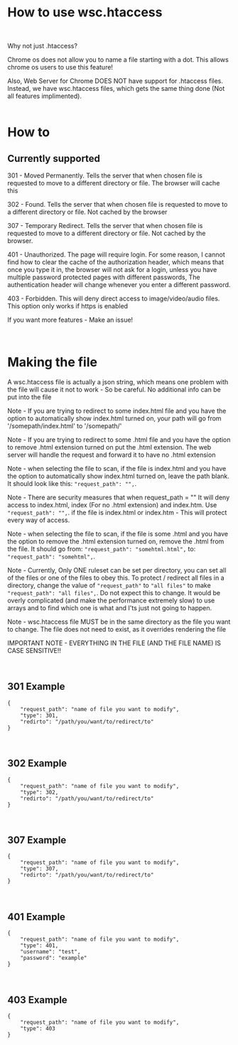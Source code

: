 
<h1>How to use wsc.htaccess</h1>
<br>
<p>Why not just .htaccess?</p>
<p>Chrome os does not allow you to name a file starting with a dot. This allows chrome os users to use this feature!</p>
<p>Also, Web Server for Chrome DOES NOT have support for .htaccess files. Instead, we have wsc.htaccess files, which gets the same thing done (Not all features implimented).
<br><br>
<h1>How to</h1>
<h2>Currently supported</h2>
<p>301 - Moved Permanently. Tells the server that when chosen file is requested to move to a different directory or file. The browser will cache this</p>
<p>302 - Found. Tells the server that when chosen file is requested to move to a different directory or file. Not cached by the browser</p>
<p>307 - Temporary Redirect. Tells the server that when chosen file is requested to move to a different directory or file. Not cached by the browser.</p>
<p>401 - Unauthorized. The page will require login. For some reason, I cannot find how to clear the cache of the authorization header, which means that once you type it in, the browser will not ask for a login, unless you have multiple password protected pages with different passwords, The authentication header will change whenever you enter a different password.</p>
<p>403 - Forbidden. This will deny direct access to image/video/audio files. This option only works if https is enabled</p>
<p>If you want more features - Make an issue!</p>
<br>
<h1>Making the file</h1>
<p>A wsc.htaccess file is actually a json string, which means one problem with the file will cause it not to work - So be careful. No additional info can be put into the file</p>
<p>Note - If you are trying to redirect to some index.html file and you have the option to automatically show index.html turned on, your path will go from '/somepath/index.html' to '/somepath/'</p>
<p>Note - If you are trying to redirect to some .html file and you have the option to remove .html extension turned on put the .html extension. The web server will handle the request and forward it to have no .html extension</p>

Note - when selecting the file to scan, if the file is index.html and you have the option to automatically show index.html turned on, leave the path blank. It should look like this:  `"request_path": "",`.

Note - There are security measures that when request_path = "" It will deny access to index.html, index (For no .html extension) and index.htm. Use `"request_path": "",`. if the file is index.html or index.htm - This will protect every way of access.

Note - when selecting the file to scan, if the file is some .html and you have the option to remove the .html extension turned on, remove the .html from the file. It should go from:  `"request_path": "somehtml.html",` to: `"request_path": "somehtml",`.

Note - Currently, Only ONE ruleset can be set per directory, you can set all of the files or one of the files to obey this. To protect / redirect all files in a directory, change the value of `"request_path"` to `"all files"` to make `"request_path": "all files",`. Do not expect this to change. It would be overly complicated (and make the performance extremely slow) to use arrays and to find which one is what and I'ts just not going to happen.

<p>Note - wsc.htaccess file MUST be in the same directory as the file you want to change. The file does not need to exist, as it overrides rendering the file</p>
<p>IMPORTANT NOTE - EVERYTHING IN THE FILE (AND THE FILE NAME) IS CASE SENSITIVE!!</p>
<br>
<h2>301 Example</h2>

```
{
    "request_path": "name of file you want to modify",
    "type": 301, 
    "redirto": "/path/you/want/to/redirect/to"
}
```
<br>
<h2>302 Example</h2>

```
{
    "request_path": "name of file you want to modify",
    "type": 302, 
    "redirto": "/path/you/want/to/redirect/to"
}
```
<br>
<h2>307 Example</h2>

```
{
    "request_path": "name of file you want to modify",
    "type": 307, 
    "redirto": "/path/you/want/to/redirect/to"
}
```
<br>
<h2>401 Example</h2>

```
{
    "request_path": "name of file you want to modify",
    "type": 401,
    "username": "test",
    "password": "example"
}
```
<br>
<h2>403 Example</h2>

```
{
    "request_path": "name of file you want to modify",
    "type": 403
}
```
